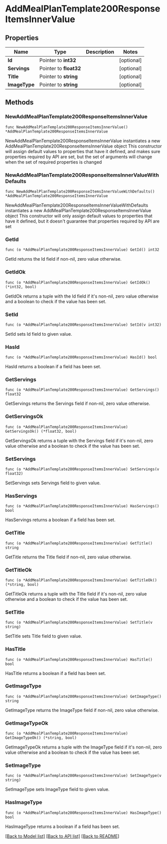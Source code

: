 # AddMealPlanTemplate200ResponseItemsInnerValue

## Properties

Name | Type | Description | Notes
------------ | ------------- | ------------- | -------------
**Id** | Pointer to **int32** |  | [optional] 
**Servings** | Pointer to **float32** |  | [optional] 
**Title** | Pointer to **string** |  | [optional] 
**ImageType** | Pointer to **string** |  | [optional] 

## Methods

### NewAddMealPlanTemplate200ResponseItemsInnerValue

`func NewAddMealPlanTemplate200ResponseItemsInnerValue() *AddMealPlanTemplate200ResponseItemsInnerValue`

NewAddMealPlanTemplate200ResponseItemsInnerValue instantiates a new AddMealPlanTemplate200ResponseItemsInnerValue object
This constructor will assign default values to properties that have it defined,
and makes sure properties required by API are set, but the set of arguments
will change when the set of required properties is changed

### NewAddMealPlanTemplate200ResponseItemsInnerValueWithDefaults

`func NewAddMealPlanTemplate200ResponseItemsInnerValueWithDefaults() *AddMealPlanTemplate200ResponseItemsInnerValue`

NewAddMealPlanTemplate200ResponseItemsInnerValueWithDefaults instantiates a new AddMealPlanTemplate200ResponseItemsInnerValue object
This constructor will only assign default values to properties that have it defined,
but it doesn't guarantee that properties required by API are set

### GetId

`func (o *AddMealPlanTemplate200ResponseItemsInnerValue) GetId() int32`

GetId returns the Id field if non-nil, zero value otherwise.

### GetIdOk

`func (o *AddMealPlanTemplate200ResponseItemsInnerValue) GetIdOk() (*int32, bool)`

GetIdOk returns a tuple with the Id field if it's non-nil, zero value otherwise
and a boolean to check if the value has been set.

### SetId

`func (o *AddMealPlanTemplate200ResponseItemsInnerValue) SetId(v int32)`

SetId sets Id field to given value.

### HasId

`func (o *AddMealPlanTemplate200ResponseItemsInnerValue) HasId() bool`

HasId returns a boolean if a field has been set.

### GetServings

`func (o *AddMealPlanTemplate200ResponseItemsInnerValue) GetServings() float32`

GetServings returns the Servings field if non-nil, zero value otherwise.

### GetServingsOk

`func (o *AddMealPlanTemplate200ResponseItemsInnerValue) GetServingsOk() (*float32, bool)`

GetServingsOk returns a tuple with the Servings field if it's non-nil, zero value otherwise
and a boolean to check if the value has been set.

### SetServings

`func (o *AddMealPlanTemplate200ResponseItemsInnerValue) SetServings(v float32)`

SetServings sets Servings field to given value.

### HasServings

`func (o *AddMealPlanTemplate200ResponseItemsInnerValue) HasServings() bool`

HasServings returns a boolean if a field has been set.

### GetTitle

`func (o *AddMealPlanTemplate200ResponseItemsInnerValue) GetTitle() string`

GetTitle returns the Title field if non-nil, zero value otherwise.

### GetTitleOk

`func (o *AddMealPlanTemplate200ResponseItemsInnerValue) GetTitleOk() (*string, bool)`

GetTitleOk returns a tuple with the Title field if it's non-nil, zero value otherwise
and a boolean to check if the value has been set.

### SetTitle

`func (o *AddMealPlanTemplate200ResponseItemsInnerValue) SetTitle(v string)`

SetTitle sets Title field to given value.

### HasTitle

`func (o *AddMealPlanTemplate200ResponseItemsInnerValue) HasTitle() bool`

HasTitle returns a boolean if a field has been set.

### GetImageType

`func (o *AddMealPlanTemplate200ResponseItemsInnerValue) GetImageType() string`

GetImageType returns the ImageType field if non-nil, zero value otherwise.

### GetImageTypeOk

`func (o *AddMealPlanTemplate200ResponseItemsInnerValue) GetImageTypeOk() (*string, bool)`

GetImageTypeOk returns a tuple with the ImageType field if it's non-nil, zero value otherwise
and a boolean to check if the value has been set.

### SetImageType

`func (o *AddMealPlanTemplate200ResponseItemsInnerValue) SetImageType(v string)`

SetImageType sets ImageType field to given value.

### HasImageType

`func (o *AddMealPlanTemplate200ResponseItemsInnerValue) HasImageType() bool`

HasImageType returns a boolean if a field has been set.


[[Back to Model list]](../README.md#documentation-for-models) [[Back to API list]](../README.md#documentation-for-api-endpoints) [[Back to README]](../README.md)


